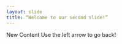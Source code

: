 ```yaml
---
layout: slide
title: “Welcome to our second slide!”
---
```

New Content
Use the left arrow to go back!
